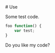 <link rel="stylesheet" href="/js/monokai_sublime.css">
# Use

Some test code.

```javascript
foo function() {
	var test;
}
```

Do you like my code?